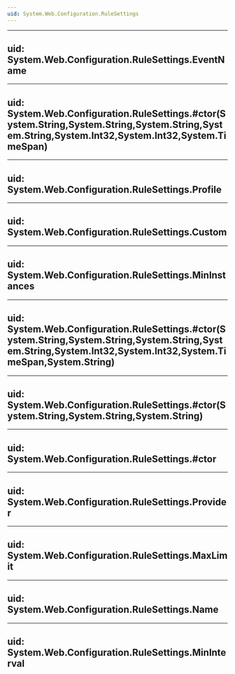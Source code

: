 ```yaml
---
uid: System.Web.Configuration.RuleSettings
---
```


---
uid: System.Web.Configuration.RuleSettings.EventName
---

---
uid: System.Web.Configuration.RuleSettings.#ctor(System.String,System.String,System.String,System.String,System.Int32,System.Int32,System.TimeSpan)
---

---
uid: System.Web.Configuration.RuleSettings.Profile
---

---
uid: System.Web.Configuration.RuleSettings.Custom
---

---
uid: System.Web.Configuration.RuleSettings.MinInstances
---

---
uid: System.Web.Configuration.RuleSettings.#ctor(System.String,System.String,System.String,System.String,System.Int32,System.Int32,System.TimeSpan,System.String)
---

---
uid: System.Web.Configuration.RuleSettings.#ctor(System.String,System.String,System.String)
---

---
uid: System.Web.Configuration.RuleSettings.#ctor
---

---
uid: System.Web.Configuration.RuleSettings.Provider
---

---
uid: System.Web.Configuration.RuleSettings.MaxLimit
---

---
uid: System.Web.Configuration.RuleSettings.Name
---

---
uid: System.Web.Configuration.RuleSettings.MinInterval
---
